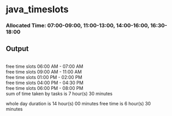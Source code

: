 # java_timeslots
<h3>Allocated Time: 07:00-09:00, 11:00-13:00, 14:00-16:00, 16:30-18:00</h3>

<h2>Output</h2>
<br>       
free time slots 06:00 AM - 07:00 AM
<br>
free time slots 09:00 AM - 11:00 AM
<br>
free time slots 01:00 PM - 02:00 PM
<br>
free time slots 04:00 PM - 04:30 PM
<br>
free time slots 06:00 PM - 08:00 PM
<br>
sum of time taken by tasks is 7 hour(s) 30 minutes
<br>

whole day duration is 14 hour(s) 00 minutes free time is 6 hour(s) 30 minutes
